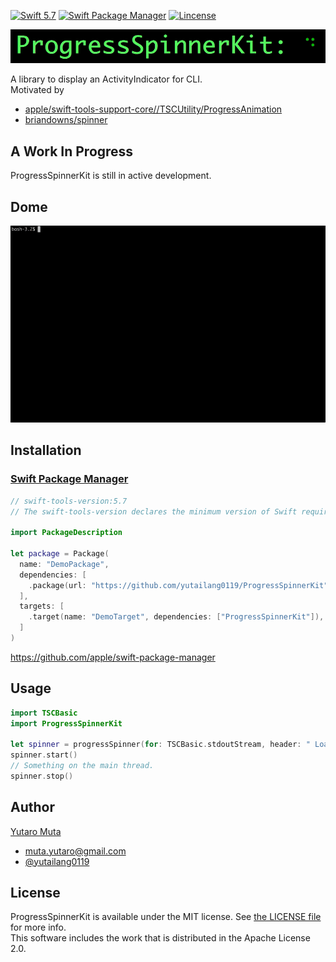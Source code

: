 <p align="left">
  <a href="https://developer.apple.com/swift"><img alt="Swift 5.7" src="https://img.shields.io/badge/Swift-5.7-orange.svg?style=flat"/></a>
  <a href="https://swift.org/package-manager/"><img alt="Swift Package Manager" src="https://img.shields.io/badge/Swift_Package_Manager-compatible-green.svg?style=flat"/></a>
  <a href="https://github.com/yutailang0119/ProgressSpinnerKit/blob/main/LICENSE"><img alt="Lincense" src="https://img.shields.io/badge/license-MIT-black.svg?style=flat"/></a>
</p>

<p align="center"> 
<img src="./Documentation/ProgressSpinnerKit.gif">
</p>

A library to display an ActivityIndicator for CLI.  
Motivated by  

* [apple/swift-tools-support-core//TSCUtility/ProgressAnimation](https://github.com/apple/swift-tools-support-core/blob/main/Sources/TSCUtility/ProgressAnimation.swift)
* [briandowns/spinner](https://github.com/briandowns/spinner)

## A Work In Progress

ProgressSpinnerKit is still in active development.  

## Dome

![](./Documentation/Demo.gif)

## Installation

### [Swift Package Manager](https://swift.org/package-manager/)

```swift
// swift-tools-version:5.7
// The swift-tools-version declares the minimum version of Swift required to build this package.

import PackageDescription

let package = Package(
  name: "DemoPackage",
  dependencies: [
    .package(url: "https://github.com/yutailang0119/ProgressSpinnerKit", from: "0.5.0"),
  ],
  targets: [
    .target(name: "DemoTarget", dependencies: ["ProgressSpinnerKit"]),
  ]
)
```

https://github.com/apple/swift-package-manager  

## Usage

```swift
import TSCBasic
import ProgressSpinnerKit

let spinner = progressSpinner(for: TSCBasic.stdoutStream, header: " Loading:")
spinner.start()
// Something on the main thread.
spinner.stop()
```

## Author

[Yutaro Muta](https://github.com/yutailang0119)
- muta.yutaro@gmail.com
- [@yutailang0119](https://twitter.com/yutailang0119)

## License

ProgressSpinnerKit is available under the MIT license. See [the LICENSE file](./LICENSE) for more info.  
This software includes the work that is distributed in the Apache License 2.0.  
